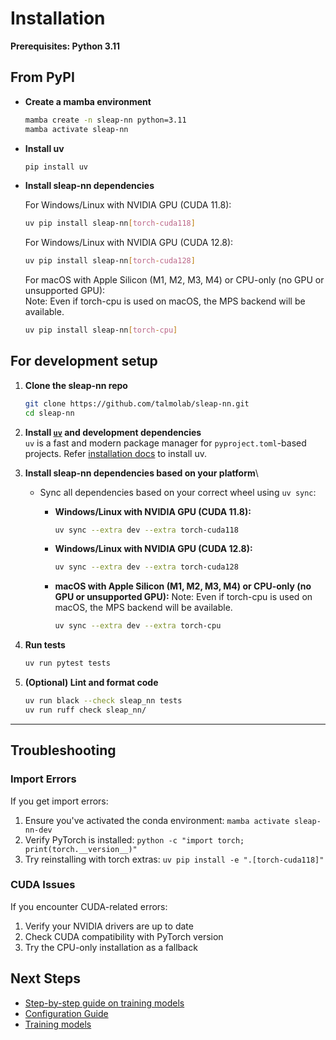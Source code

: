 # Installation

**Prerequisites: Python 3.11**

## From PyPI

- **Create a mamba environment**
    ```bash
    mamba create -n sleap-nn python=3.11
    mamba activate sleap-nn
    ```

- **Install uv**
    ```bash
    pip install uv
    ```

- **Install sleap-nn dependencies**

    For Windows/Linux with NVIDIA GPU (CUDA 11.8):

    ```bash
    uv pip install sleap-nn[torch-cuda118]
    ```

    For Windows/Linux with NVIDIA GPU (CUDA 12.8):

    ```bash
    uv pip install sleap-nn[torch-cuda128]
    ```

    For macOS with Apple Silicon (M1, M2, M3, M4) or CPU-only (no GPU or unsupported GPU):  
    Note: Even if torch-cpu is used on macOS, the MPS backend will be available.
    ```bash
    uv pip install sleap-nn[torch-cpu]
    ```


## For development setup

1. **Clone the sleap-nn repo**

   ```bash
   git clone https://github.com/talmolab/sleap-nn.git
   cd sleap-nn
   ```

2. **Install [`uv`](https://github.com/astral-sh/uv) and development dependencies**  
   `uv` is a fast and modern package manager for `pyproject.toml`-based projects. Refer [installation docs](https://docs.astral.sh/uv/getting-started/installation/) to install uv.

3. **Install sleap-nn dependencies based on your platform**\

   - Sync all dependencies based on your correct wheel using `uv sync`:
     - **Windows/Linux with NVIDIA GPU (CUDA 11.8):**

         ```bash
         uv sync --extra dev --extra torch-cuda118
         ```

      - **Windows/Linux with NVIDIA GPU (CUDA 12.8):**

         ```bash
         uv sync --extra dev --extra torch-cuda128
         ```
     
     - **macOS with Apple Silicon (M1, M2, M3, M4) or CPU-only (no GPU or unsupported GPU):** 
         Note: Even if torch-cpu is used on macOS, the MPS backend will be available.
         ```bash
         uv sync --extra dev --extra torch-cpu
         ```

4. **Run tests**  
   ```bash
   uv run pytest tests
   ```

5. **(Optional) Lint and format code**
   ```bash
   uv run black --check sleap_nn tests
   uv run ruff check sleap_nn/
   ```

---


## Troubleshooting

### Import Errors

If you get import errors:

1. Ensure you've activated the conda environment: `mamba activate sleap-nn-dev`
2. Verify PyTorch is installed: `python -c "import torch; print(torch.__version__)"`
3. Try reinstalling with torch extras: `uv pip install -e ".[torch-cuda118]"`

### CUDA Issues

If you encounter CUDA-related errors:

1. Verify your NVIDIA drivers are up to date
2. Check CUDA compatibility with PyTorch version
3. Try the CPU-only installation as a fallback


## Next Steps

- [Step-by-step guide on training models](step_by_step_guide.md)
- [Configuration Guide](config.md)
- [Training models](training.md)